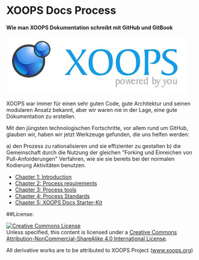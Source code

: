 XOOPS Docs Process
============

#### Wie man XOOPS Dokumentation schreibt mit GitHub und GitBook

![logoXoops.jpg](../assets/logoXoops.jpg)

XOOPS war immer für einen sehr guten Code, gute Architektur und seinen modularen Ansatz bekannt, aber wir waren nie in der Lage, eine gute Dokumentation zu erstellen.

Mit den jüngsten technologischen Fortschritte, vor allem rund um GitHub, glauben wir, haben wir jetzt Werkzeuge gefunden, die uns helfen werden:

a) den Prozess zu rationalisieren und sie effizienter zu gestalten
b) die Gemeinschaft durch die Nutzung der gleichen "Forking und Einreichen von Pull-Anforderungen" Verfahren, wie sie sie bereits bei der normalen Kodierung Aktivitäten benutzen.


* [Chapter 1: Introduction](book/ch1.md)
* [Chapter 2: Process requirements](book/ch2.md)
* [Chapter 3: Process tools](book/ch3.md)
* [Chapter 4: Process Standards](book/ch4.md)
* [Chapter 5: XOOPS Docs Starter-Kit](book/ch5.md)

##License:

<a rel="license" href="http://creativecommons.org/licenses/by-nc-sa/4.0/"><img alt="Creative Commons License" style="border-width:0" src="https://i.creativecommons.org/l/by-nc-sa/4.0/88x31.png" /></a><br />Unless specified, this content is licensed under a <a rel="license" href="http://creativecommons.org/licenses/by-nc-sa/4.0/">Creative Commons Attribution-NonCommercial-ShareAlike 4.0 International License</a>.

All derivative works are to be attributed to XOOPS Project (www.xoops.org)
